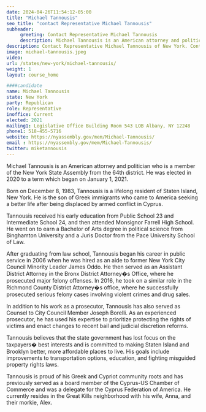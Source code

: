```yaml
---
date: 2024-04-26T11:54:12-05:00
title: "Michael Tannousis"
seo_title: "contact Representative Michael Tannousis"
subheader:
     greeting: Contact Representative Michael Tannousis
     description: Michael Tannousis is an American attorney and politician who is a member of the New York State Assembly from the 64th district. He was elected in 2020 to a term which began on January 1, 2021.
description: Contact Representative Michael Tannousis of New York. Contact information for Michael Tannousis includes email address, phone number, and mailing address.
image: michael-tannousis.jpeg
video:
url: /states/new-york/michael-tannousis/
weight: 1
layout: course_home

####candidate
name: Michael Tannousis
state: New York
party: Republican
role: Representative
inoffice: Current
elected: 2021
mailing1: Legislative Office Building Room 543 LOB Albany, NY 12248
phone1: 518-455-5716
website: https://nyassembly.gov/mem/Michael-Tannousis/
email : https://nyassembly.gov/mem/Michael-Tannousis/
twitter: miketannousis
---
```

Michael Tannousis is an American attorney and politician who is a member of the New York State Assembly from the 64th district. He was elected in 2020 to a term which began on January 1, 2021.

Born on December 8, 1983, Tannousis is a lifelong resident of Staten Island, New York. He is the son of Greek immigrants who came to America seeking a better life after being displaced by armed conflict in Cyprus.

Tannousis received his early education from Public School 23 and Intermediate School 24, and then attended Monsignor Farrell High School. He went on to earn a Bachelor of Arts degree in political science from Binghamton University and a Juris Doctor from the Pace University School of Law.

After graduating from law school, Tannousis began his career in public service in 2006 when he was hired as an aide to former New York City Council Minority Leader James Oddo. He then served as an Assistant District Attorney in the Bronx District Attorney�s Office, where he prosecuted major felony offenses. In 2016, he took on a similar role in the Richmond County District Attorney�s office, where he successfully prosecuted serious felony cases involving violent crimes and drug sales.

In addition to his work as a prosecutor, Tannousis has also served as Counsel to City Council Member Joseph Borelli. As an experienced prosecutor, he has used his expertise to prioritize protecting the rights of victims and enact changes to recent bail and judicial discretion reforms.

Tannousis believes that the state government has lost focus on the taxpayers� best interests and is committed to making Staten Island and Brooklyn better, more affordable places to live. His goals include improvements to transportation options, education, and fighting misguided property rights laws.

Tannousis is proud of his Greek and Cypriot community roots and has previously served as a board member of the Cyprus-US Chamber of Commerce and was a delegate for the Cyprus Federation of America. He currently resides in the Great Kills neighborhood with his wife, Anna, and their morkie, Alex.
